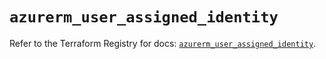 # `azurerm_user_assigned_identity`

Refer to the Terraform Registry for docs: [`azurerm_user_assigned_identity`](https://registry.terraform.io/providers/hashicorp/azurerm/4.4.0/docs/resources/user_assigned_identity).
